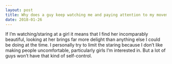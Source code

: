 ```yaml
---
layout: post
title: Why does a guy keep watching me and paying attention to my movements? Does he expect me to look his way? He also stands very close to me sometimes even though he seems to be a shy person? Could it be that he likes me and thinks that I like him?
date: 2018-01-26
---
```


<p>If I’m watching/staring at a girl it means that I find her incomparably beautiful, looking at her brings far more delight than anything else I could be doing at the time. I personally try to limit the staring because I don’t like making people uncomfortable, particularly girls I’m interested in. But a lot of guys won’t have that kind of self-control.</p>
